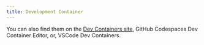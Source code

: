 ```yaml
---
title: Development Container
---
```


You can also find them on the [Dev Containers site](https://containers.dev/collections),
GitHub Codespaces Dev Container Editor, or, VSCode Dev Containers.
